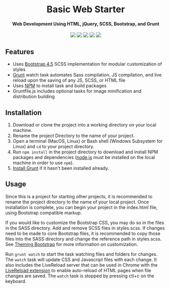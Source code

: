 <h1 align="center">
  Basic Web Starter
</h1>

<h4 align="center">
  Web Development Using HTML, jQuery, SCSS, Bootstrap, and Grunt
</h4>

<p align="center">
  <img src="https://img.shields.io/badge/HTML-5-E54C20"> <img src="https://img.shields.io/badge/jQuery-3.5.1-0A69AD"> <img src="https://img.shields.io/badge/SCSS-1.26.12-CE649A"> <img src="https://img.shields.io/badge/Bootstrap-4.5-7952B3"> <img src="https://img.shields.io/badge/Grunt-1.0.4-E48532">
</p>

## Features

- Uses [Bootstrap 4.5](https://getbootstrap.com) SCSS implementation for modular customization of styles
- [Grunt](https://gruntjs.com/) watch task automates Sass compilation, JS compilation, and live reload upon the saving of any JS, SCSS, or HTML file
- Uses [NPM](https://www.npmjs.com/) to install task and build packages
- Gruntfile.js includes optional tasks for image minification and distribution building

## Installation

1. Download or clone the project into a working directory on your local machine.
2. Rename the project Directory to the name of your project.
2. Open a terminal (MacOS, Linux) or Bash shell (Windows Subsystem for Linux) and `cd` to your project directory.
3. Run `npm install` in the project directory to download and install NPM packages and dependencies ([node.js](https://nodejs.org/en/) must be installed on the local machine in order to use `npm`).
4. [Install Grunt](https://gruntjs.com/getting-started) if it hasn't been installed already.

## Usage

Since this is a project for starting other projects, it is recommended to rename the project directory to the name of your local project. Once installation is complete, you can begin your project in the index.html file, using Bootstrap compatible markup.

If you would like to customize the Bootstrap CSS, you may do so in the files in the SASS directory. Add and remove SCSS files in styles.scss. If changes need to be made to core Bootstrap files, it is recommended to copy those files into the SASS directory and change the reference path in styles.scss. See [Theming Bootstrap](https://getbootstrap.com/docs/4.5/getting-started/theming/) for more information on customization.

Run `grunt watch` to start the task watching files and folders for changes. The `watch` task will update CSS and Javascript files with each change. It also includes the LiveReload server that can be used in Chrome with the [LiveReload extension](https://chrome.google.com/webstore/detail/livereload/jnihajbhpnppcggbcgedagnkighmdlei) to enable auto-reload of HTML pages when file changes are saved. The `watch` task is stopped by pressing ctl+c on the keyboard.
